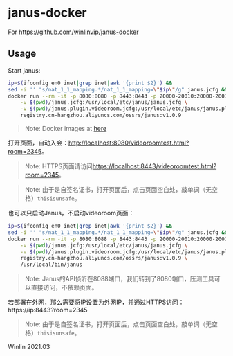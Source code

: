 # janus-docker 

For https://github.com/winlinvip/janus-docker

## Usage

Start janus:

```bash
ip=$(ifconfig en0 inet|grep inet|awk '{print $2}') &&
sed -i '' "s/nat_1_1_mapping.*/nat_1_1_mapping=\"$ip\"/g" janus.jcfg &&
docker run --rm -it -p 8080:8080 -p 8443:8443 -p 20000-20010:20000-20010/udp \
    -v $(pwd)/janus.jcfg:/usr/local/etc/janus/janus.jcfg \
    -v $(pwd)/janus.plugin.videoroom.jcfg:/usr/local/etc/janus/janus.plugin.videoroom.jcfg \
    registry.cn-hangzhou.aliyuncs.com/ossrs/janus:v1.0.9
```

> Note: Docker images at [here](https://cr.console.aliyun.com/repository/cn-hangzhou/ossrs/janus/images)

打开页面，自动入会：[http://localhost:8080/videoroomtest.html?room=2345](http://localhost:8080/videoroomtest.html?room=2345)。

> Note: HTTPS页面请访问[https://localhost:8443/videoroomtest.html?room=2345](https://localhost:8443/videoroomtest.html?room=2345)。

> Note: 由于是自签名证书，打开页面后，点击页面空白处，敲单词（无空格）`thisisunsafe`。

也可以只启动Janus，不启动videoroom页面：

```bash
ip=$(ifconfig en0 inet|grep inet|awk '{print $2}') &&
sed -i '' "s/nat_1_1_mapping.*/nat_1_1_mapping=\"$ip\"/g" janus.jcfg &&
docker run --rm -it -p 8080:8088 -p 8443:8443 -p 20000-20010:20000-20010/udp \
    -v $(pwd)/janus.jcfg:/usr/local/etc/janus/janus.jcfg \
    -v $(pwd)/janus.plugin.videoroom.jcfg:/usr/local/etc/janus/janus.plugin.videoroom.jcfg \
    registry.cn-hangzhou.aliyuncs.com/ossrs/janus:v1.0.9 \
    /usr/local/bin/janus
```

> Note: Janus的API侦听在8088端口，我们转到了8080端口，压测工具可以直接访问，不依赖页面。

若部署在外网，那么需要将IP设置为外网IP，并通过HTTPS访问：https://ip:8443?room=2345

> Note: 由于是自签名证书，打开页面后，点击页面空白处，敲单词（无空格）`thisisunsafe`。

Winlin 2021.03
